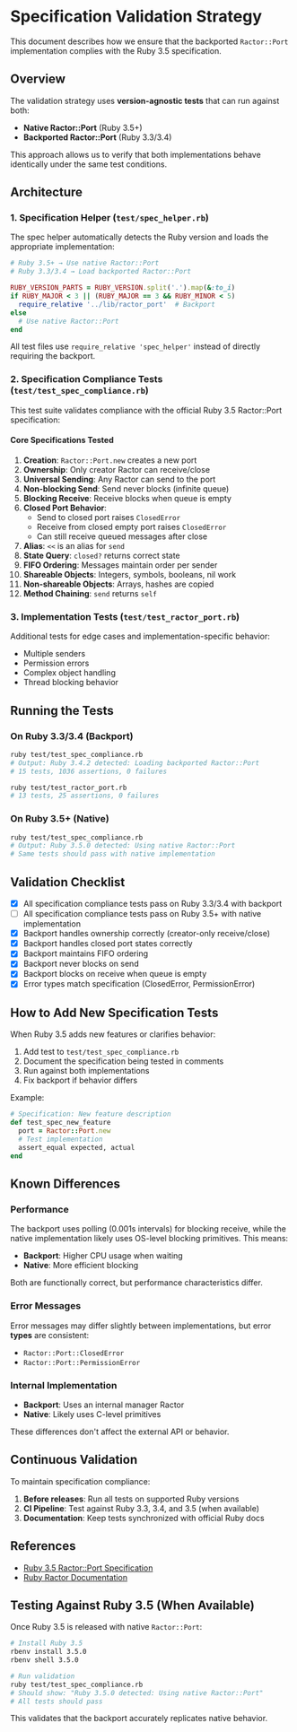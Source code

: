 # Specification Validation Strategy

This document describes how we ensure that the backported `Ractor::Port` implementation complies with the Ruby 3.5 specification.

## Overview

The validation strategy uses **version-agnostic tests** that can run against both:
- **Native Ractor::Port** (Ruby 3.5+)
- **Backported Ractor::Port** (Ruby 3.3/3.4)

This approach allows us to verify that both implementations behave identically under the same test conditions.

## Architecture

### 1. Specification Helper (`test/spec_helper.rb`)

The spec helper automatically detects the Ruby version and loads the appropriate implementation:

```ruby
# Ruby 3.5+ → Use native Ractor::Port
# Ruby 3.3/3.4 → Load backported Ractor::Port

RUBY_VERSION_PARTS = RUBY_VERSION.split('.').map(&:to_i)
if RUBY_MAJOR < 3 || (RUBY_MAJOR == 3 && RUBY_MINOR < 5)
  require_relative '../lib/ractor_port'  # Backport
else
  # Use native Ractor::Port
end
```

All test files use `require_relative 'spec_helper'` instead of directly requiring the backport.

### 2. Specification Compliance Tests (`test/test_spec_compliance.rb`)

This test suite validates compliance with the official Ruby 3.5 Ractor::Port specification:

#### Core Specifications Tested

1. **Creation**: `Ractor::Port.new` creates a new port
2. **Ownership**: Only creator Ractor can receive/close
3. **Universal Sending**: Any Ractor can send to the port
4. **Non-blocking Send**: Send never blocks (infinite queue)
5. **Blocking Receive**: Receive blocks when queue is empty
6. **Closed Port Behavior**:
   - Send to closed port raises `ClosedError`
   - Receive from closed empty port raises `ClosedError`
   - Can still receive queued messages after close
7. **Alias**: `<<` is an alias for `send`
8. **State Query**: `closed?` returns correct state
9. **FIFO Ordering**: Messages maintain order per sender
10. **Shareable Objects**: Integers, symbols, booleans, nil work
11. **Non-shareable Objects**: Arrays, hashes are copied
12. **Method Chaining**: `send` returns `self`

### 3. Implementation Tests (`test/test_ractor_port.rb`)

Additional tests for edge cases and implementation-specific behavior:
- Multiple senders
- Permission errors
- Complex object handling
- Thread blocking behavior

## Running the Tests

### On Ruby 3.3/3.4 (Backport)

```bash
ruby test/test_spec_compliance.rb
# Output: Ruby 3.4.2 detected: Loading backported Ractor::Port
# 15 tests, 1036 assertions, 0 failures

ruby test/test_ractor_port.rb
# 13 tests, 25 assertions, 0 failures
```

### On Ruby 3.5+ (Native)

```bash
ruby test/test_spec_compliance.rb
# Output: Ruby 3.5.0 detected: Using native Ractor::Port
# Same tests should pass with native implementation
```

## Validation Checklist

- [x] All specification compliance tests pass on Ruby 3.3/3.4 with backport
- [ ] All specification compliance tests pass on Ruby 3.5+ with native implementation
- [x] Backport handles ownership correctly (creator-only receive/close)
- [x] Backport handles closed port states correctly
- [x] Backport maintains FIFO ordering
- [x] Backport never blocks on send
- [x] Backport blocks on receive when queue is empty
- [x] Error types match specification (ClosedError, PermissionError)

## How to Add New Specification Tests

When Ruby 3.5 adds new features or clarifies behavior:

1. Add test to `test/test_spec_compliance.rb`
2. Document the specification being tested in comments
3. Run against both implementations
4. Fix backport if behavior differs

Example:

```ruby
# Specification: New feature description
def test_spec_new_feature
  port = Ractor::Port.new
  # Test implementation
  assert_equal expected, actual
end
```

## Known Differences

### Performance

The backport uses polling (0.001s intervals) for blocking receive, while the native implementation likely uses OS-level blocking primitives. This means:

- **Backport**: Higher CPU usage when waiting
- **Native**: More efficient blocking

Both are functionally correct, but performance characteristics differ.

### Error Messages

Error messages may differ slightly between implementations, but error **types** are consistent:
- `Ractor::Port::ClosedError`
- `Ractor::Port::PermissionError`

### Internal Implementation

- **Backport**: Uses an internal manager Ractor
- **Native**: Likely uses C-level primitives

These differences don't affect the external API or behavior.

## Continuous Validation

To maintain specification compliance:

1. **Before releases**: Run all tests on supported Ruby versions
2. **CI Pipeline**: Test against Ruby 3.3, 3.4, and 3.5 (when available)
3. **Documentation**: Keep tests synchronized with official Ruby docs

## References

- [Ruby 3.5 Ractor::Port Specification](https://docs.ruby-lang.org/en/master/ractor_md.html)
- [Ruby Ractor Documentation](https://docs.ruby-lang.org/en/master/Ractor.html)

## Testing Against Ruby 3.5 (When Available)

Once Ruby 3.5 is released with native `Ractor::Port`:

```bash
# Install Ruby 3.5
rbenv install 3.5.0
rbenv shell 3.5.0

# Run validation
ruby test/test_spec_compliance.rb
# Should show: "Ruby 3.5.0 detected: Using native Ractor::Port"
# All tests should pass
```

This validates that the backport accurately replicates native behavior.
